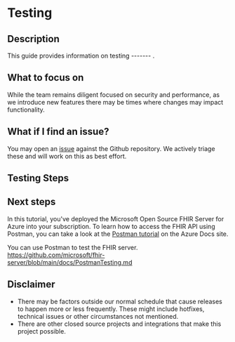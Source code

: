 # Testing

## Description

This guide provides information on testing -------  .

## What to focus on

While the team remains diligent focused on security and performance, as we introduce new features there may be times where changes may impact functionality. 

## What if I find an issue?

You may open an [issue]() against the Github repository. We actively triage these and will work on this as best effort. 

## Testing Steps


## Next steps

In this tutorial, you've deployed the Microsoft Open Source FHIR Server for Azure into your subscription. To learn how to access the FHIR API using Postman, you can take a look at the [Postman tutorial](https://docs.microsoft.com/en-us/azure/healthcare-apis/access-fhir-postman-tutorial) on the Azure Docs site.


You can use Postman to test the FHIR server. https://github.com/microsoft/fhir-server/blob/main/docs/PostmanTesting.md

## Disclaimer

- There may be factors outside our normal schedule that cause releases to happen more or less frequently. These might include hotfixes, technical issues or other circumstances not mentioned.
- There are other closed source projects and integrations that make this project possible.